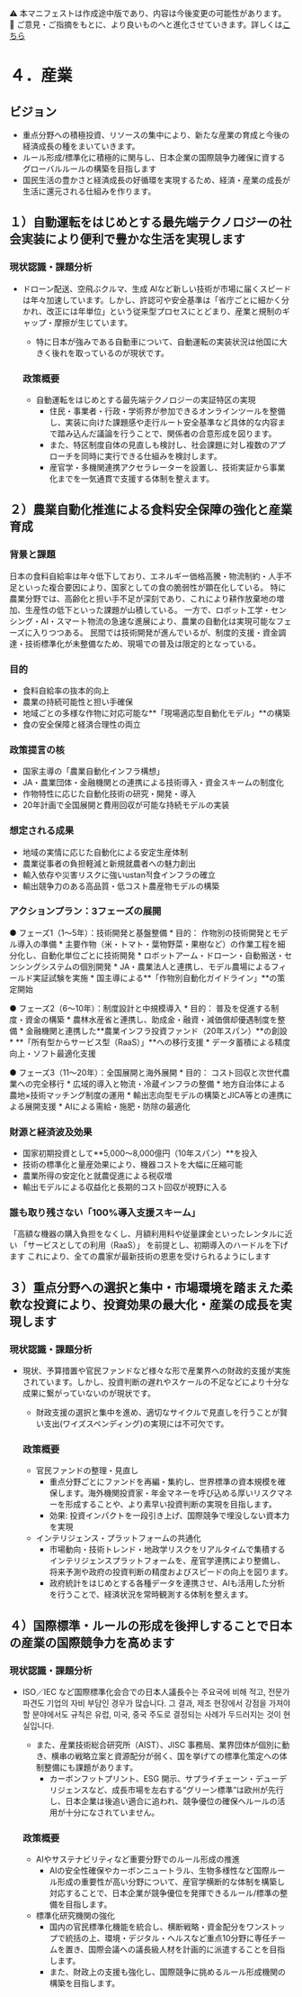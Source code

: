 ⚠️ 本マニフェストは作成途中版であり、内容は今後変更の可能性があります。  
💬 ご意見・ご指摘をもとに、より良いものへと進化させていきます。詳しくは[こちら](README.md#このマニフェスト自身もみんなの知恵を集めて改善していきます)

# ４．産業

## ビジョン

* 重点分野への積極投資、リソースの集中により、新たな産業の育成と今後の経済成長の種をまいていきます。  
* ルール形成/標準化に積極的に関与し、日本企業の国際競争力確保に資するグローバルルールの構築を目指します  
* 国民生活の豊かさと経済成長の好循環を実現するため、経済・産業の成長が生活に還元される仕組みを作ります。

## １）自動運転をはじめとする最先端テクノロジーの社会実装により便利で豊かな生活を実現します

### 現状認識・課題分析

* ドローン配送、空飛ぶクルマ、生成 AIなど新しい技術が市場に届くスピードは年々加速しています。しかし、許認可や安全基準は「省庁ごとに細かく分かれ、改正には年単位」という従来型プロセスにとどまり、産業と規制のギャップ・摩擦が生じています。  
  * 特に日本が強みである自動車について、自動運転の実装状況は他国に大きく後れを取っているのが現状です。

  ### 政策概要

    * 自動運転をはじめとする最先端テクノロジーの実証特区の実現  
      * 住民・事業者・行政・学術界が参加できるオンラインツールを整備し、実装に向けた課題感や走行ルート安全基準など具体的な内容まで踏み込んだ議論を行うことで、関係者の合意形成を図ります。  
      * また、特区制度自体の見直しも検討し、社会課題に対し複数のアプローチを同時に実行できる仕組みを検討します。  
      * 産官学・多機関連携アクセラレーターを設置し、技術実証から事業化までを一気通貫で支援する体制を整えます。

## ２）農業自動化推進による食料安全保障の強化と産業育成

### 背景と課題
日本の食料自給率は年々低下しており、エネルギー価格高騰・物流制約・人手不足といった複合要因により、国家としての食の脆弱性が顕在化している。
特に農業分野では、高齢化と担い手不足が深刻であり、これにより耕作放棄地の増加、生産性の低下といった課題が山積している。
一方で、ロボット工学・センシング・AI・スマート物流の急速な進展により、農業の自動化は実現可能なフェーズに入りつつある。
民間では技術開発が進んでいるが、制度的支援・資金調達・技術標準化が未整備なため、現場での普及は限定的となっている。

### 目的
* 食料自給率の抜本的向上
* 農業の持続可能性と担い手確保
* 地域ごとの多様な作物に対応可能な**「現場適応型自動化モデル」**の構築
* 食の安全保障と経済合理性の両立

### 政策提言の核
* 国家主導の「農業自動化インフラ構想」
* JA・農業団体・金融機関との連携による技術導入・資金スキームの制度化
* 作物特性に応じた自動化技術の研究・開発・導入
* 20年計画で全国展開と費用回収が可能な持続モデルの実装

### 想定される成果
* 地域の実情に応じた自動化による安定生産体制
* 農業従事者の負担軽減と新規就農者への魅力創出
* 輸入依存や災害リスクに強いustan적食インフラの確立
* 輸出競争力のある高品質・低コスト農産物モデルの構築

### アクションプラン：3フェーズの展開
● フェーズ1（1〜5年）：技術開発と基盤整備
    * 目的： 作物別の技術開発とモデル導入の準備
    * 主要作物（米・トマト・葉物野菜・果樹など）の作業工程を細分化し、自動化単位ごとに技術開発
    * ロボットアーム・ドローン・自動搬送・センシングシステムの個別開発
    * JA・農業法人と連携し、モデル農場によるフィールド実証試験を実施
    * 国主導による**「作物別自動化ガイドライン」**の策定開始

● フェーズ2（6〜10年）：制度設計と中規模導入
    * 目的： 普及を促進する制度・資金の構築
    * 農林水産省と連携し、助成金・融資・減価償却優遇制度を整備
    * 金融機関と連携した**農業インフラ投資ファンド（20年スパン）**の創設
    * **「所有型からサービス型（RaaS）」**への移行支援
    * データ蓄積による精度向上・ソフト最適化支援

● フェーズ3（11〜20年）：全国展開と海外展開
    * 目的： コスト回収と次世代農業への完全移行
    * 広域的導入と物流・冷蔵インフラの整備
    * 地方自治体による農地×技術マッチング制度の運用
    * 輸出志向型モデルの構築とJICA等との連携による展開支援
    * AIによる需給・施肥・防除の最適化

### 財源と経済波及効果
* 国家初期投資として**5,000〜8,000億円（10年スパン）**を投入
* 技術の標準化と量産効果により、機器コストを大幅に圧縮可能
* 農業所得の安定化と就農促進による税収増
* 輸出モデルによる収益化と長期的コスト回収が視野に入る

### 誰も取り残さない「100%導入支援スキーム」
「高額な機器の購入負担をなくし、月額利用料や従量課金といったレンタルに近い
「サービスとしての利用（RaaS）」
を前提とし、初期導入のハードルを下げます
これにより、全ての農家が最新技術の恩恵を受けられるようにします

## ３）重点分野への選択と集中・市場環境を踏まえた柔軟な投資により、投資効果の最大化・産業の成長を実現します

### 現状認識・課題分析

* 現状、予算措置や官民ファンドなど様々な形で産業界への財政的支援が実施されています。しかし、投資判断の遅れやスケールの不足などにより十分な成果に繋がっていないのが現状です。  
  * 財政支援の選択と集中を進め、適切なサイクルで見直しを行うことが賢い支出(ワイズスペンディング)の実現には不可欠です。

  ### 政策概要

    * 官民ファンドの整理・見直し  
      * 重点分野ごとにファンドを再編・集約し、世界標準の資本規模を確保します。海外機関投資家・年金マネーを呼び込める厚いリスクマネーを形成することや、より素早い投資判断の実現を目指します。  
      * 効果: 投資インパクトを一段引き上げ、国際競争で埋没しない資本力を実現  
    * インテリジェンス・プラットフォームの共通化  
      * 市場動向・技術トレンド・地政学リスクをリアルタイムで集積するインテリジェンスプラットフォームを、産官学連携により整備し、将来予測や政府の投資判断の精度およびスピードの向上を図ります。  
      * 政府統計をはじめとする各種データを連携させ、AIも活用した分析を行うことで、経済状況を常時観測する体制を整えます。

## ４）国際標準・ルールの形成を後押しすることで日本の産業の国際競争力を高めます

### 現状認識・課題分析

* ISO／IEC など国際標準化会合での日本人議長수는 주요국에 비해 적고, 전문가 파견도 기업의 자비 부담인 경우가 많습니다. 그 결과, 제조 현장에서 강점을 가져야 할 분야에서도 규칙은 유럽, 미국, 중국 주도로 결정되는 사례가 두드러지는 것이 현실입니다.  
  * また、産業技術総合研究所（AIST）、JISC 事務局、業界団体が個別に動き、横串の戦略立案と資源配分が弱く、国を挙げての標準化策定への体制整備にも課題があります。  
    *  カーボンフットプリント、ESG 開示、サプライチェーン・デューデリジェンスなど、成長市場を左右する“グリーン標準”は欧州が先行し、日本企業は後追い適合に追われ、競争優位の確保へルールの活用が十分になされていません。

  ### 政策概要

    * AIやサステナビリティなど重要分野でのルール形成の推進  
      * AIの安全性確保やカーボンニュートラル、生物多様性など国際ルール形成の重要性が高い分野について、産官学横断的な体制を構築し対応することで、日本企業が競争優位を発揮できるルール/標準の整備を目指します。  
    * 標準化研究機関の強化  
      * 国内の官民標準化機能を統合し、横断戦略・資金配分をワンストップで統括の上、環境・デジタル・ヘルスなど重点10分野に専任チームを置き、国際会議への議長級人材を計画的に派遣することを目指します。  
      * また、財政上の支援も強化し、国際競争に挑めるルール形成機関の構築を目指します。